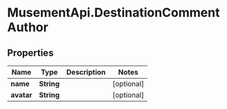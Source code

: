# MusementApi.DestinationCommentAuthor

## Properties
Name | Type | Description | Notes
------------ | ------------- | ------------- | -------------
**name** | **String** |  | [optional] 
**avatar** | **String** |  | [optional] 


